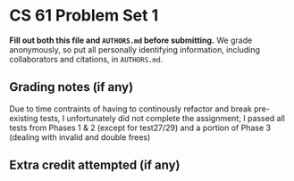 CS 61 Problem Set 1
===================

**Fill out both this file and `AUTHORS.md` before submitting.** We grade
anonymously, so put all personally identifying information, including
collaborators and citations, in `AUTHORS.md`.

Grading notes (if any)
----------------------
Due to time contraints of having to continously refactor and break pre-existing tests,
I unfortunately did not complete the assignment; I passed 
all tests from Phases 1 & 2 (except for test27/29)
and a portion of Phase 3 (dealing with invalid and double frees)


Extra credit attempted (if any)
-------------------------------
